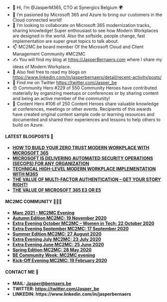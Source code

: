 - 👋 Hi, I’m @JasperM365, CTO at Synergics Belgium 🌍
- 👀 I’m pasioned by Microsoft 365 and Azure to bring our customers in the Cloud connected world! 
- 💞️ I’m looking to collaborate on Microsoft 365 modernization tracks, sharing knowledge! Super enthousiast to see how Modern Workplaces are designed in the world. Also the softside, people change, fast implementation are super great topics to talk about.
- 📫 MC2MC.be board member Of the Microsoft Cloud and Client Management Community #MC2MC
- ✍ You will find my blog at https://JasperBernaers.com where I share my ideas of Modern Workplace.
- 💯 Also feel free to read my blogs on https://www.linkedin.com/in/jasperbernaers/detail/recent-activity/posts/
- 🤖 Find me on Twitter https://twitter.com/Jasper_be
- 😍 Community Hero #229 of 550 Community Heroes have contributed materially by organizing meetups or conferences or by sharing content and being an active member of the community! 
- 📙 Content Hero #106 of 250 Content Heroes share valuable knowledge at conferences, meetings or other events. Recipients of this awards have created original content sample code or learning resources and documented and shared their experiences and lessons to help others to build on Azure.

<h4>LATEST BLOGPOSTS 📖<h4>
<ul>
<li><a href="https://jasperbernaers.com/how-to-build-your-zero-trust-modern-workplace-with-microsoft-365/">HOW TO BUILD YOUR ZERO TRUST MODERN WORKPLACE WITH MICROSOFT 365</a></li>
<li><a href="https://jasperbernaers.com/automated-security-operations-delivered-by-microsoft-m365e5-secops/">MICROSOFT IS DELIVERING AUTOMATED SECURITY OPERATIONS (SECOPS) FOR ANY ORGANIZATION</a></li>
<li><a href="https://jasperbernaers.com/technical-high-level-modern-workplace-implementation-with-m365-e3-e5/">TECHNICAL HIGH-LEVEL MODERN WORKPLACE IMPLEMENTATION WITH M365</a></li>
<li><a href="https://jasperbernaers.com/the-value-of-multi-factor-authentication-get-your-story-right/">THE VALUE OF MULTI-FACTOR AUTHENTICATION &ndash; GET YOUR STORY RIGHT!</a></li>
<li><a href="https://jasperbernaers.com/the-value-of-microsoft-365-e3-or-e5/">THE VALUE OF MICROSOFT 365 E3 OR E5</a></li>
</ul>

<h4>MC2MC COMMUNITY 🧑‍🤝‍🧑<h4>
  <ul>
<li><a href="https://www.mc2mc.be/events/march-2021-mc2mc-evening/" rel="noopener noreferrer">Marc 2021 - MC2MC Evening</a></li>
<li><a href="https://www.mc2mc.be/events/autumn-edition-evening-mc2mc/" rel="noopener noreferrer">Autumn Edition MC2MC: 19 November 2020</a></li>
<li><a href="https://www.mc2mc.be/events/extra-evening-october-mc2mc-women-in-tech/">Extra Evening October MC2MC &ndash; Women in Tech: 22 October 2020</a></li>
<li><a href="https://www.mc2mc.be/events/extra-evening-september-mc2mc/">Extra Evening September MC2MC: 17 September 2020</a></li>
<li><a href="https://www.mc2mc.be/events/summer-edition-evening-mc2mc/" rel="noopener noreferrer">Summer Edition MC2MC: 27 August 2020</a></li>
<li><a href="https://www.mc2mc.be/events/extra-evening-july-mc2mc/">Extra Evening July MC2MC: 23 July 2020</a></li>
<li><a href="https://www.mc2mc.be/events/extra-evening-june-mc2mc/">Extra Evening June MC2MC: 25 June 2020</a></li>
<li><a href="https://www.mc2mc.be/events/spring-edition-evening-mc2mc/" rel="noopener noreferrer">Spring Edition MC2MC: 28 May 2020</a></li>
<li><a href="https://www.mc2mc.be/events/be-community-week-mc2mc-evening/" target="_blank" rel="noopener noreferrer">BE Community Week: MC2MC evening</a></li>
<li><a href="http://www.mc2mc.be/kick-off-evening/" target="_blank" rel="noopener noreferrer">Kick-Off Evening MC2MC: 19 February 2020</a></li>
</ul>

<h4>CONTACT ME 📝<h4>
<ul>
<li>MAIL: <a href="mailto:Jasper@bernaers.be">Jasper@bernaers.be</a></li>
<li>TWITTER: <a href="https://twitter.com/Jasper_be">https://twitter.com/Jasper_be</a></li>
<li>LINKEDIN: https://www.linkedin.com/in/jasperbernaers</li>
</ul>

<!---
JasperM365/JasperM365 is a ✨ special ✨ repository because its `README.md` (this file) appears on your GitHub profile.
You can click the Preview link to take a look at your changes.
--->
